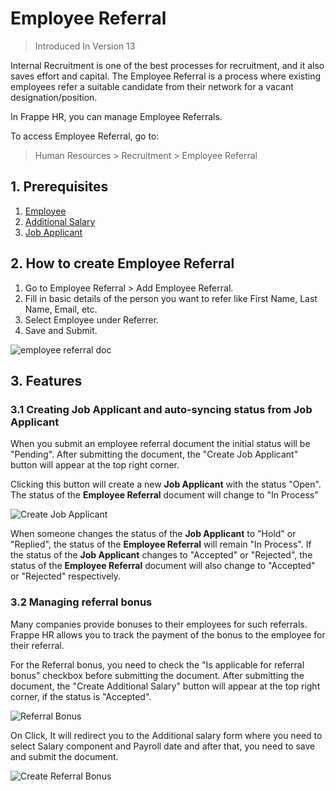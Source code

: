
# Employee Referral




> 
> Introduced In Version 13
> 
> 
> 


Internal Recruitment is one of the best processes for recruitment, and it also saves effort and capital.
The Employee Referral is a process where existing employees refer a suitable candidate from their network for a vacant designation/position.


In Frappe HR, you can manage Employee Referrals.


To access Employee Referral, go to:



> 
> Human Resources > Recruitment > Employee Referral
> 
> 
> 


## 1. Prerequisites


1. [Employee](/docs/en/human-resources/employee)
2. [Additional Salary](/docs/en/human-resources/additional-salary)
3. [Job Applicant](/docs/en/human-resources/job-applicant)


## 2. How to create Employee Referral


1. Go to Employee Referral > Add Employee Referral.
2. Fill in basic details of the person you want to refer like First Name, Last Name, Email, etc.
3. Select Employee under Referrer.
4. Save and Submit.


![employee referral doc](/files/employee-referral-doc.png)


## 3. Features


### 3.1 Creating Job Applicant and auto-syncing status from Job Applicant


When you submit an employee referral document the initial status will be "Pending". After submitting the document, the "Create Job Applicant" button will appear at the top right corner.


Clicking this button will create a new **Job Applicant** with the status "Open". The status of the **Employee Referral** document will change to "In Process"


![Create Job Applicant](/files/create-job-applicant.png)


When someone changes the status of the **Job Applicant** to "Hold" or "Replied", the status of the **Employee Referral** will remain "In Process". If the status of the **Job Applicant** changes to "Accepted" or "Rejected", the status of the **Employee Referral** document will also change to "Accepted" or "Rejected" respectively.


### 3.2 Managing referral bonus


Many companies provide bonuses to their employees for such referrals. Frappe HR allows you to track the payment of the bonus to the employee for their referral.


For the Referral bonus, you need to check the "Is applicable for referral bonus" checkbox before submitting the document. After submitting the document, the "Create Additional Salary" button will appear at the top right corner, if the status is "Accepted".


![Referral Bonus](/files/referral-bonus.png)


On Click, It will redirect you to the Additional salary form where you need to select Salary component and Payroll date and after that, you need to save and submit the document.


![Create Referral Bonus](/files/create-referral-bonus.png)




